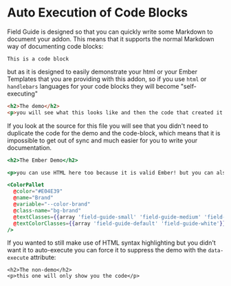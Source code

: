 # Auto Execution of Code Blocks

Field Guide is designed so that you can quickly write some Markdown to document
your addon. This means that it supports the normal Markdown way of documenting
code blocks:

```
This is a code block
```

but as it is designed to easily demonstrate your html or your Ember Templates
that you are providing with this addon, so if you use `html` or `handlebars`
languages for your code blocks they will become "self-executing"

```html
<h2>The demo</h2>
<p>you will see what this looks like and then the code that created it underneath</p>
```

If you look at the source for this file you will see that you didn't need to
duplicate the code for the demo and the code-block, which means that it is
impossible to get out of sync and much easier for you to write your
documentation.

```handlebars
<h2>The Ember Demo</h2>

<p>you can use HTML here too because it is valid Ember! but you can also use components: </p>

<ColorPallet
  @color="#E04E39"
  @name="Brand"
  @variable="--color-brand"
  @class-name="bg-brand"
  @textClasses={{array 'field-guide-small' 'field-guide-medium' 'field-guide-large'}}
  @textColorClasses={{array 'field-guide-default' 'field-guide-white'}}
/>
```

If you wanted to still make use of HTML syntax highlighting but you didn't want
it to auto-execute you can force it to suppress the demo with the `data-execute`
attribute:

```html{data-execute=false}
<h2>The non-demo</h2>
<p>this one will only show you the code</p>
```
